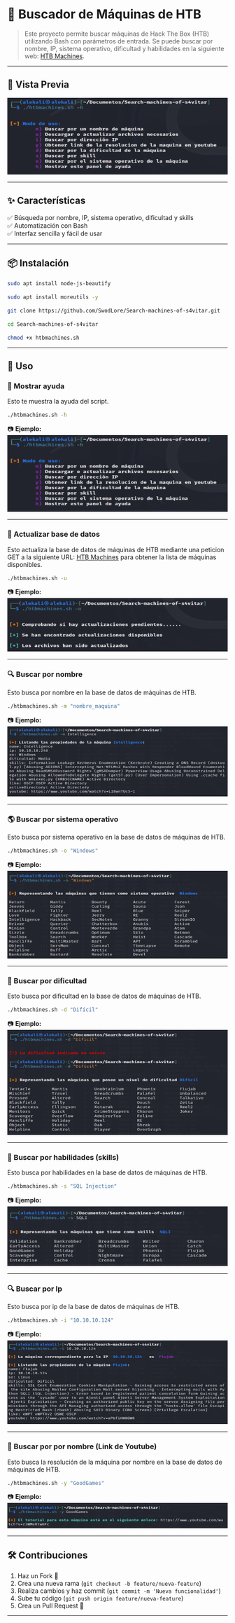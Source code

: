 # 🚀 Buscador de Máquinas de HTB

> Este proyecto permite buscar máquinas de Hack The Box (HTB) utilizando Bash con parámetros de entrada. Se puede buscar por nombre, IP, sistema operativo, dificultad y habilidades en la siguiente web: [HTB Machines](https://htbmachines.github.io).

---

## 📸 Vista Previa  
![Vista Previa](./img/h.png)  

---

## ✨ Características  
✅ Búsqueda por nombre, IP, sistema operativo, dificultad y skills  
✅ Automatización con Bash  
✅ Interfaz sencilla y fácil de usar  

---

## 📦 Instalación  
```bash
sudo apt install node-js-beautify
```
```bash
sudo apt install moreutils -y
```
```bash
git clone https://github.com/SwodLore/Search-machines-of-s4vitar.git
```
```bash
cd Search-machines-of-s4vitar
```
```bash
chmod +x htbmachines.sh
```

---

## 🚀 Uso  

### 📌 Mostrar ayuda
Esto te muestra la ayuda del script.
```bash
./htbmachines.sh -h
```
📷 **Ejemplo:**  
![Ayuda](./img/h.png)  

---

### 🔄 Actualizar base de datos  
Esto actualiza la base de datos de máquinas de HTB mediante una peticion GET a la siguiente URL: [HTB Machines](https://htbmachines.github.io) para obtener la lista de máquinas disponibles.
```bash
./htbmachines.sh -u
```
📷 **Ejemplo:**  
![Actualizar](./img/u.png)  

---

### 🔍 Buscar por nombre  
Esto busca por nombre en la base de datos de máquinas de HTB.
```bash
./htbmachines.sh -m "nombre_maquina"
```
📷 **Ejemplo:**  
![Buscar por Nombre](./img/m.png)  

---

### 🌎 Buscar por sistema operativo  
Esto busca por sistema operativo en la base de datos de máquinas de HTB.
```bash
./htbmachines.sh -o "Windows"
```
📷 **Ejemplo:**  
![Buscar por OS](./img/o.png)  

---

### 🔢 Buscar por dificultad 
Esto busca por dificultad en la base de datos de máquinas de HTB.
```bash
./htbmachines.sh -d "Difícil"
```
📷 **Ejemplo:**  
![Buscar por Dificultad](./img/d.png)  

---

### 🎯 Buscar por habilidades (skills)  
Esto busca por habilidades en la base de datos de máquinas de HTB.
```bash
./htbmachines.sh -s "SQL Injection"
```
📷 **Ejemplo:**  
![Buscar por Skills](./img/s.png)  

---

### 🔍 Buscar por Ip  
Esto busca por ip de la base de datos de máquinas de HTB.
```bash
./htbmachines.sh -i "10.10.10.124"
```
📷 **Ejemplo:**  
![Buscar por Nombre](./img/i.png)  

---

### 🎯 Buscar por por nombre (Link de Youtube)  
Esto busca la resolución de la máquina por nombre en la base de datos de máquinas de HTB.
```bash
./htbmachines.sh -y "GoodGames"
```
📷 **Ejemplo:**  
![Buscar por Skills](./img/y.png)  

---

## 🛠 Contribuciones  
1. Haz un Fork 🍴  
2. Crea una nueva rama (`git checkout -b feature/nueva-feature`)  
3. Realiza cambios y haz commit (`git commit -m 'Nueva funcionalidad'`)  
4. Sube tu código (`git push origin feature/nueva-feature`)  
5. Crea un Pull Request 🚀  

---
